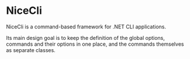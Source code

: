 # NiceCli

NiceCli is a command-based framework for .NET CLI applications.

Its main design goal is to keep the definition of the global options, commands and their options in one place,
and the commands themselves as separate classes.
